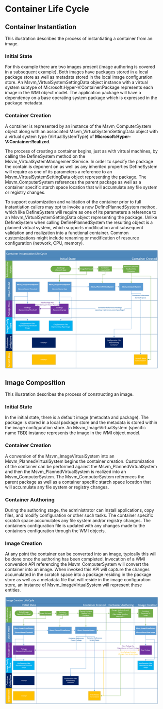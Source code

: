 # Container Life Cycle #

## Container Instantiation ##
This illustration describes the process of instantiating a container from an image.

### Initial State ###
For this example there are two images present (image authoring is covered in a subsequent example).  Both images have packages stored in a local package store as well as metadata stored in the local image configuration store.  An Msvm_VirtualSystemSettingData object instance with a virtual system subtype of Microsoft:Hyper-V:Container:Package represents each image in the WMI object model.  The application package will have a dependency on a base operating system package which is expressed in the package metadata. 

### Container Creation ###
A container is represented by an instance of the Msvm_ComputerSystem object along with an associated Msvm_VirtualSystemSettingData object with a virtual system type (VirtualSystemType) of **Microsoft:Hyper-V:Container:Realized**.

The process of creating a container begins, just as with virtual machines, by calling the DefineSystem method on the Msvm_VirtualSystemManagementService.  In order to specify the package the contain is deponent on as well as any inherited properties DefineSystem will require as one of its parameters a reference to an Msvm_VirtualSystemSettingData object representing the package.   The Msvm_ComputerSystem references the parent package as well as a container specific starch space location that will accumulate any file system or registry changes.

To support customization and validation of the container prior to full instantiation callers may opt to invoke a new DefinePlannedSystem method, which like DefineSystem will require as one of its parameters a reference to an Msvm_VirtualSystemSettingData object representing the package.  Unlike DefineSystem when calling DefinePlannedSystem the resulting object is a planned virtual system, which supports modification and subsequent validation and realization into a functional container.  Common customizations might include renaming or modification of resource configuration (network, CPU, memory).

![](media\ContainerCreationLifeCycle.png)

## Image Composition ###
This illustration describes the process of constructing an image. 
 
### Initial State ###
In the initial state, there is a default image (metadata and package).  The package is stored in a local package store and the metadata is stored within the image configuration store.  An Msvm_ImageVirtualSystem (specific name TBD) instance represents the image in the WMI object model.  

### Container Creation ###
A conversion of the Msvm_ImageVirtualSystem into an Msvm_PlannedVirtualSystem begins the container creation.  Customization of the container can be performed against the Msvm_PlannedVirtualSystem and then the Msvm_PlannedVirtualSystem is realized into an Msvm_ComputerSystem.  The Msvm_ComputerSystem references the parent package as well as a container specific starch space location that will accumulate any file system or registry changes. 

### Container Authoring ###
During the authoring stage, the administrator can install applications, copy files, and modify configuration or other such tasks.  The container specific scratch space accumulates any file system and/or registry changes.  The containers configuration file is updated with any changes made to the containers configuration through the WMI objects.

### Image Creation ###
At any point the container can be converted into an image, typically this will be done once the authoring has been completed.  Invocation of a WMI conversion API referencing the Msvm_ComputerSystem will convert the container into an image.  When invoked this API will capture the changes accumulated in the scratch space into a package residing in the package store as well as a metadata file that will reside in the image configuration store, an instance of Msvm_ImageVirtualSystem will represent these entities.  

![](media\ImageCreationLifeCycle.png)
 




